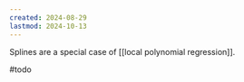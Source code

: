 ```yaml
---
created: 2024-08-29
lastmod: 2024-10-13
---
```


Splines are a special case of [[local polynomial regression]]. 

#todo 